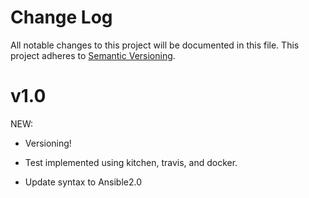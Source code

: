 # Change Log
All notable changes to this project will be documented in this file.
This project adheres to [Semantic Versioning](http://semver.org/).

v1.0
======
NEW:

- Versioning!

- Test implemented using kitchen, travis, and docker.

- Update syntax to Ansible2.0

